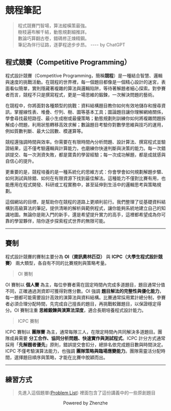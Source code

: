 # 競程筆記

> 程式競賽鬥智場，算法縱橫策最強。  
> 樹枝遍布解千結，動態規劃細推詳。  
> 數論巧算翻古卷，錯碼修正煉精鋼。  
> 筆記為伴行征路，逐夢程途步步昂。
> ---- by ChatGPT

## 程式競賽（Competitive Programming）

程式設計競賽（Competitive Programming，簡稱**競程**）是一種結合智慧、邏輯與速度的挑戰活動。在競程的世界裡，每一個題目都像是一個精心設計的迷宮，表面看似簡單，實則隱藏著複雜的算法與邏輯陷阱，等待著解題者細心探索。對參賽者而言，競程不只是撰寫程式，更是一場思維的鍛鍊，一次解決問題的藝術。

在競程中，你將面對各種類型的挑戰：資料結構題目教你如何有效地儲存和搜尋資訊，掌握線性表、堆疊、佇列、樹、圖等基本工具；圖論題目讓你理解網絡關係，學會尋找最短路徑、最小生成樹或最優策略；動態規劃則訓練你如何將複雜問題拆解成小問題，利用狀態轉移高效求解；數論題目考驗你對數學思維與技巧的運用，例如質數判斷、最大公因數、模運算等。

競程還強調時間與效率。你需要在有限時間內分析問題、設計算法、撰寫程式並驗證結果，這不僅考驗邏輯與計算能力，也磨練你快速判斷與決策的能力。每一次錯誤提交、每一次測資失敗，都是寶貴的學習經驗；每一次成功解題，都是成就感與自信心的提升。

更重要的是，競程培養的是一種系統化的思維方式：你會學會如何規劃解題步驟、如何測試與除錯、如何在有限資源下找到最佳解法。這種能力不僅對比賽有用，也能應用在程式開發、科研或工程實務中，甚至延伸到生活中的邏輯思考與策略規劃。

這個網站的目標，是幫助你在競程的道路上更順利前行。我們整理了從基礎資料結構到高級算法的筆記，提供清晰的解析與範例程式，讓你能夠系統地建立自己的知識地圖。無論你是剛入門的新手，還是希望提升實力的高手，這裡都希望成為你可靠的學習夥伴，陪你逐步探索程式世界的無限可能。

---

## 賽制
程式設計競賽的賽制主要分為 **OI（資訊奧林匹亞）** 與 **ICPC（大學生程式設計競賽）** 兩大類型，各自有不同的比賽規則與策略考量。

> OI 賽制

OI 賽制以 **個人賽** 為主，每位參賽者需在固定時間內完成多道題目，題目通常分值不同，正確通過測資即可獲得對應分數。OI 強調 **題目解法的完整性與優化能力**，每一題都可能需要設計高效的演算法與資料結構。比賽通常採用累計總分制，參賽者必須合理分配時間，先完成自己擅長的題目，再挑戰較難題目，以保證穩定得分。OI 賽制注重 **思維鍛鍊與演算法深度**，適合長期培養程式設計能力。

> ICPC 賽制
  
ICPC 賽制以 **團隊賽** 為主，通常每隊三人，在限定時間內共同解決多道題目。團隊成員需要 **分工合作、協同分析問題、快速實作與測試程式**。ICPC 計分方式通常採用「**先解題者優先**」原則，錯誤提交會扣分，總排名依完成題目數與時間決定。ICPC 不僅考驗演算法能力，也強調 **團隊策略與臨場應變能力**。團隊需靈活分配時間，選擇題目順序與策略，才能在比賽中脫穎而出。

---

## 練習方式

> 先進入這個題單([Problem List](https://codeforces.com/contestInvitation/e60938670c2d65c4bb70f162d34e0f640dc900e8))
> 裡面包含了這份講義中的一些原創題目

<div style="text-align: center;">
Powered by Zhenzhe
</div>
